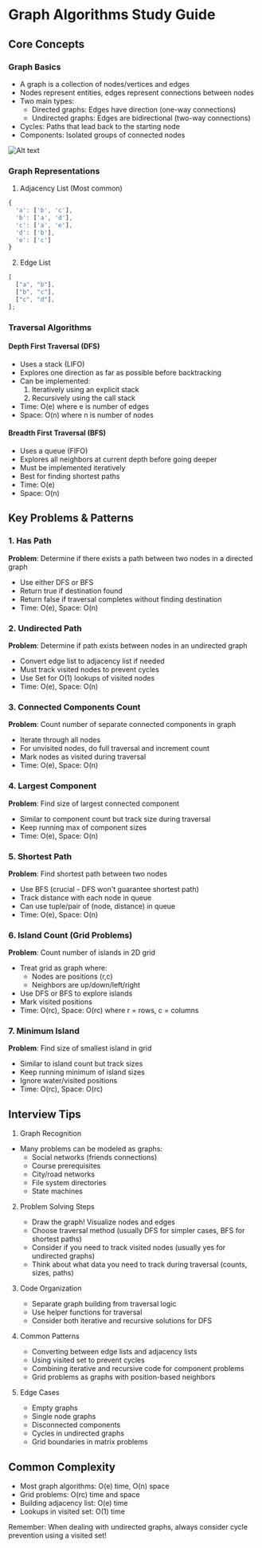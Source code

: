 # Graph Algorithms Study Guide

## Core Concepts

### Graph Basics

- A graph is a collection of nodes/vertices and edges
- Nodes represent entities, edges represent connections between nodes
- Two main types:
  - Directed graphs: Edges have direction (one-way connections)
  - Undirected graphs: Edges are bidirectional (two-way connections)
- Cycles: Paths that lead back to the starting node
- Components: Isolated groups of connected nodes

![Alt text](images/graph.png)

### Graph Representations

1. Adjacency List (Most common)

```javascript
{
  'a': ['b', 'c'],
  'b': ['a', 'd'],
  'c': ['a', 'e'],
  'd': ['b'],
  'e': ['c']
}
```

2. Edge List

```javascript
[
  ["a", "b"],
  ["b", "c"],
  ["c", "d"],
];
```

### Traversal Algorithms

#### Depth First Traversal (DFS)

- Uses a stack (LIFO)
- Explores one direction as far as possible before backtracking
- Can be implemented:
  1. Iteratively using an explicit stack
  2. Recursively using the call stack
- Time: O(e) where e is number of edges
- Space: O(n) where n is number of nodes

#### Breadth First Traversal (BFS)

- Uses a queue (FIFO)
- Explores all neighbors at current depth before going deeper
- Must be implemented iteratively
- Best for finding shortest paths
- Time: O(e)
- Space: O(n)

## Key Problems & Patterns

### 1. Has Path

**Problem**: Determine if there exists a path between two nodes in a directed graph

- Use either DFS or BFS
- Return true if destination found
- Return false if traversal completes without finding destination
- Time: O(e), Space: O(n)

### 2. Undirected Path

**Problem**: Determine if path exists between nodes in an undirected graph

- Convert edge list to adjacency list if needed
- Must track visited nodes to prevent cycles
- Use Set for O(1) lookups of visited nodes
- Time: O(e), Space: O(n)

### 3. Connected Components Count

**Problem**: Count number of separate connected components in graph

- Iterate through all nodes
- For unvisited nodes, do full traversal and increment count
- Mark nodes as visited during traversal
- Time: O(e), Space: O(n)

### 4. Largest Component

**Problem**: Find size of largest connected component

- Similar to component count but track size during traversal
- Keep running max of component sizes
- Time: O(e), Space: O(n)

### 5. Shortest Path

**Problem**: Find shortest path between two nodes

- Use BFS (crucial - DFS won't guarantee shortest path)
- Track distance with each node in queue
- Can use tuple/pair of (node, distance) in queue
- Time: O(e), Space: O(n)

### 6. Island Count (Grid Problems)

**Problem**: Count number of islands in 2D grid

- Treat grid as graph where:
  - Nodes are positions (r,c)
  - Neighbors are up/down/left/right
- Use DFS or BFS to explore islands
- Mark visited positions
- Time: O(rc), Space: O(rc) where r = rows, c = columns

### 7. Minimum Island

**Problem**: Find size of smallest island in grid

- Similar to island count but track sizes
- Keep running minimum of island sizes
- Ignore water/visited positions
- Time: O(rc), Space: O(rc)

## Interview Tips

1. Graph Recognition

- Many problems can be modeled as graphs:
  - Social networks (friends connections)
  - Course prerequisites
  - City/road networks
  - File system directories
  - State machines

2. Problem Solving Steps

   - Draw the graph! Visualize nodes and edges
   - Choose traversal method (usually DFS for simpler cases, BFS for shortest paths)
   - Consider if you need to track visited nodes (usually yes for undirected graphs)
   - Think about what data you need to track during traversal (counts, sizes, paths)

3. Code Organization

   - Separate graph building from traversal logic
   - Use helper functions for traversal
   - Consider both iterative and recursive solutions for DFS

4. Common Patterns

   - Converting between edge lists and adjacency lists
   - Using visited set to prevent cycles
   - Combining iterative and recursive code for component problems
   - Grid problems as graphs with position-based neighbors

5. Edge Cases
   - Empty graphs
   - Single node graphs
   - Disconnected components
   - Cycles in undirected graphs
   - Grid boundaries in matrix problems

## Common Complexity

- Most graph algorithms: O(e) time, O(n) space
- Grid problems: O(rc) time and space
- Building adjacency list: O(e) time
- Lookups in visited set: O(1) time

Remember: When dealing with undirected graphs, always consider cycle prevention using a visited set!
